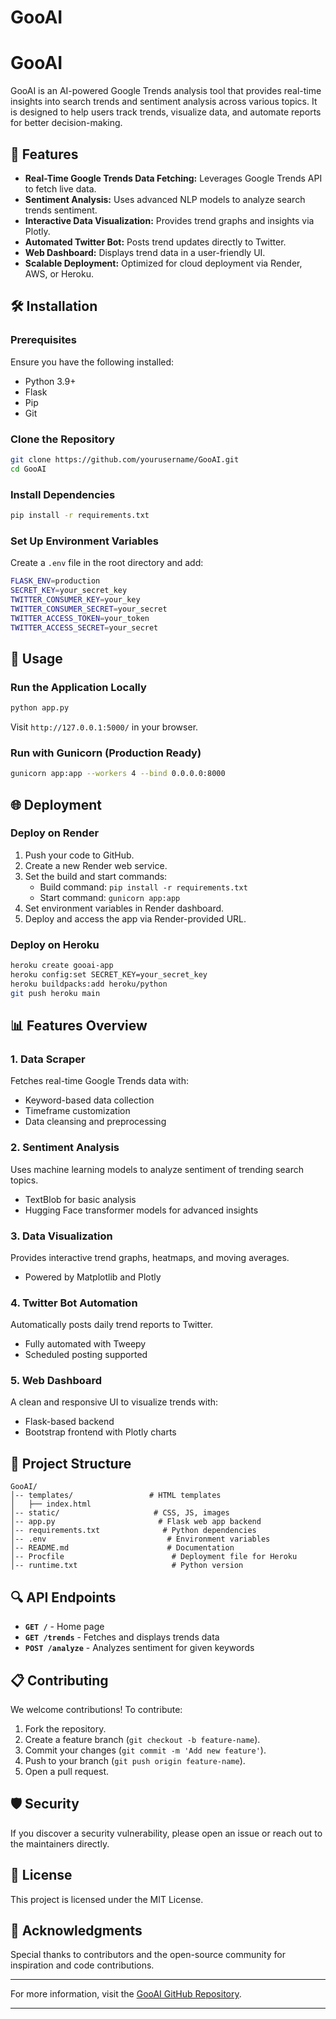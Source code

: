 # GooAI
# GooAI

GooAI is an AI-powered Google Trends analysis tool that provides real-time insights into search trends and sentiment analysis across various topics. It is designed to help users track trends, visualize data, and automate reports for better decision-making.

## 🚀 Features

- **Real-Time Google Trends Data Fetching:** Leverages Google Trends API to fetch live data.
- **Sentiment Analysis:** Uses advanced NLP models to analyze search trends sentiment.
- **Interactive Data Visualization:** Provides trend graphs and insights via Plotly.
- **Automated Twitter Bot:** Posts trend updates directly to Twitter.
- **Web Dashboard:** Displays trend data in a user-friendly UI.
- **Scalable Deployment:** Optimized for cloud deployment via Render, AWS, or Heroku.

## 🛠️ Installation

### Prerequisites
Ensure you have the following installed:

- Python 3.9+
- Flask
- Pip
- Git

### Clone the Repository

```bash
git clone https://github.com/yourusername/GooAI.git
cd GooAI
```

### Install Dependencies

```bash
pip install -r requirements.txt
```

### Set Up Environment Variables
Create a `.env` file in the root directory and add:

```bash
FLASK_ENV=production
SECRET_KEY=your_secret_key
TWITTER_CONSUMER_KEY=your_key
TWITTER_CONSUMER_SECRET=your_secret
TWITTER_ACCESS_TOKEN=your_token
TWITTER_ACCESS_SECRET=your_secret
```

## 🚀 Usage

### Run the Application Locally

```bash
python app.py
```

Visit `http://127.0.0.1:5000/` in your browser.

### Run with Gunicorn (Production Ready)

```bash
gunicorn app:app --workers 4 --bind 0.0.0.0:8000
```

## 🌐 Deployment

### Deploy on Render

1. Push your code to GitHub.
2. Create a new Render web service.
3. Set the build and start commands:
    - Build command: `pip install -r requirements.txt`
    - Start command: `gunicorn app:app`
4. Set environment variables in Render dashboard.
5. Deploy and access the app via Render-provided URL.

### Deploy on Heroku

```bash
heroku create gooai-app
heroku config:set SECRET_KEY=your_secret_key
heroku buildpacks:add heroku/python
git push heroku main
```

## 📊 Features Overview

### 1. Data Scraper
Fetches real-time Google Trends data with:

- Keyword-based data collection
- Timeframe customization
- Data cleansing and preprocessing

### 2. Sentiment Analysis
Uses machine learning models to analyze sentiment of trending search topics.

- TextBlob for basic analysis
- Hugging Face transformer models for advanced insights

### 3. Data Visualization
Provides interactive trend graphs, heatmaps, and moving averages.

- Powered by Matplotlib and Plotly

### 4. Twitter Bot Automation
Automatically posts daily trend reports to Twitter.

- Fully automated with Tweepy
- Scheduled posting supported

### 5. Web Dashboard
A clean and responsive UI to visualize trends with:

- Flask-based backend
- Bootstrap frontend with Plotly charts

## 📁 Project Structure

```
GooAI/
│-- templates/                 # HTML templates
│   ├── index.html
│-- static/                     # CSS, JS, images
│-- app.py                       # Flask web app backend
│-- requirements.txt              # Python dependencies
│-- .env                           # Environment variables
│-- README.md                      # Documentation
│-- Procfile                        # Deployment file for Heroku
│-- runtime.txt                     # Python version
```

## 🔍 API Endpoints

- **`GET /`** - Home page
- **`GET /trends`** - Fetches and displays trends data
- **`POST /analyze`** - Analyzes sentiment for given keywords

## 📋 Contributing

We welcome contributions! To contribute:

1. Fork the repository.
2. Create a feature branch (`git checkout -b feature-name`).
3. Commit your changes (`git commit -m 'Add new feature'`).
4. Push to your branch (`git push origin feature-name`).
5. Open a pull request.

## 🛡️ Security

If you discover a security vulnerability, please open an issue or reach out to the maintainers directly.

## 📜 License

This project is licensed under the MIT License.

## 🤝 Acknowledgments

Special thanks to contributors and the open-source community for inspiration and code contributions.

---

For more information, visit the [GooAI GitHub Repository](https://github.com/yourusername/GooAI).

---

